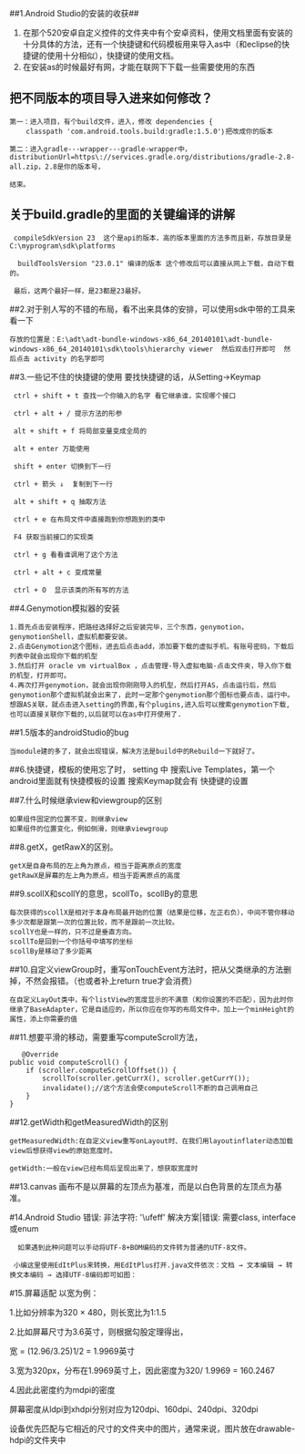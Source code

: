 
##1.Android Studio的安装的收获##
 
1. 在那个520安卓自定义控件的文件夹中有个安卓资料，使用文档里面有安装的十分具体的方法，还有一个快捷键和代码模板用来导入as中（和eclipse的快捷键的使用十分相似），快捷键的使用文档。
2. 在安装as的时候最好有网，才能在联网下下载一些需要使用的东西


## 把不同版本的项目导入进来如何修改？

    第一：进入项目，有个build文件，进入，修改 dependencies {
        classpath 'com.android.tools.build:gradle:1.5.0'｝把改成你的版本

    第二：进入gradle---wrapper---gradle-wrapper中，distributionUrl=https\://services.gradle.org/distributions/gradle-2.8-all.zip，2.8是你的版本号，

    结束。
    
## 关于build.gradle的里面的关键编译的讲解

     compileSdkVersion 23  这个是api的版本，高的版本里面的方法多而且新，存放目录是C:\myprogram\sdk\platforms

      buildToolsVersion "23.0.1" 编译的版本 这个修改后可以直接从网上下载，自动下载的。

     最后，这两个最好一样，是23都是23最好。


##2.对于别人写的不错的布局，看不出来具体的安排，可以使用sdk中带的工具来看一下

    存放的位置是：E:\adt\adt-bundle-windows-x86_64_20140101\adt-bundle-windows-x86_64_20140101\sdk\tools\hierarchy viewer  然后双击打开即可  然后点击 activity 的名字即可

##3.一些记不住的快捷键的使用    要找快捷键的话，从Setting→Keymap
  
     ctrl + shift + t 查找一个你输入的名字 看它继承谁，实现哪个接口

     ctrl + alt + / 提示方法的形参 

     alt + shift + f 将局部变量变成全局的

     alt + enter 万能使用

     shift + enter 切换到下一行
 
     ctrl + 箭头 ↓  复制到下一行

     alt + shift + q 抽取方法

     ctrl + e 在布局文件中直接跑到你想跑到的类中

     F4 获取当前接口的实现类

     ctrl + g 看看谁调用了这个方法

     ctrl + alt + c 变成常量
     
     ctrl + O  显示该类的所有写的方法
 
##4.Genymotion模拟器的安装
   
    1.首先点击安装程序，把路经选择好之后安装完毕，三个东西，genymotion，genymotionShell，虚拟机都要安装。
    2.点击Genymotion这个图标，进去后点击add，添加要下载的虚拟手机，有账号密码，下载后列表中就会出现你下载的机型
    3.然后打开 oracle vm virtualBox ，点击管理-导入虚拟电脑-点击文件夹，导入你下载的机型，打开即可。
    4.再次打开genymotion，就会出现你刚刚导入的机型，然后打开AS，点击运行后，然后genymotion那个虚拟机就会出来了，此时一定那个genymotion那个图标也要点击，运行中。想跟AS关联，就点击进入setting的界面,有个plugins,进入后可以搜索genymotion下载,也可以直接关联你下载的,以后就可以在as中打开使用了.

##1.5版本的androidStudio的bug

    当module建的多了，就会出现错误，解决方法是build中的Rebuild一下就好了。

##6.快捷键，模板的使用忘了时，
    setting 中 搜索Live Templates，第一个android里面就有快捷模板的设置
    搜索Keymap就会有 快捷键的设置

##7.什么时候继承view和viewgroup的区别

    如果组件固定的位置不变，则继承view
    如果组件的位置变化，例如侧滑，则继承viewgroup

##8.getX，getRawX的区别。

    getX是自身布局的左上角为原点，相当于距离原点的宽度
    getRawX是屏幕的左上角为原点，相当于距离原点的高度

##9.scollX和scollY的意思，scollTo，scollBy的意思

    每次获得的scollX是相对于本身布局最开始的位置（结果是位移，左正右负），中间不管你移动多少次都是跟第一次的位置比较，而不是跟前一次比较。
    scollY也是一样的，只不过是垂直方向。
    scollTo是回到一个你括号中填写的坐标
    scollBy是移动了多少距离

##10.自定义viewGroup时，重写onTouchEvent方法时，把从父类继承的方法删掉，不然会报错。（也或者补上return true才会消费）

    在自定义LayOut类中，有个listView的宽度显示的不满意（和你设置的不匹配），因为此时你继承了BaseAdapter，它是自适应的，所以你应在你写的布局文件中，加上一个minHeight的属性，添上你需要的值


##11.想要平滑的移动，需要重写computeScroll方法，

       @Override
    public void computeScroll() {
        if (scroller.computeScrollOffset()) {
            scrollTo(scroller.getCurrX(), scroller.getCurrY());
            invalidate();//这个方法会使computeScroll不断的自己调用自己
        }
    }

##12.getWidth和getMeasuredWidth的区别

    getMeasuredWidth:在自定义view重写onLayout时、在我们用layoutinflater动态加载view后想获得view的原始宽度时。

    getWidth:一般在view已经布局后呈现出来了，想获取宽度时

##13.canvas 画布不是以屏幕的左顶点为基准，而是以白色背景的左顶点为基准。

#14.Android Studio 错误: 非法字符: '\ufeff' 解决方案|错误: 需要class, interface或enum

      如果遇到此种问题可以手动将UTF-8+BOM编码的文件转为普通的UTF-8文件。

     小编这里使用EdItPlus来转换，用EdItPlus打开.java文件依次：文档 → 文本编辑 → 转换文本编码 → 选择UTF-8编码即可如图：
     
#15.屏幕适配
      以宽为例：

1.比如分辨率为320 × 480，则长宽比为1:1.5

2.比如屏幕尺寸为3.6英寸，则根据勾股定理得出，

宽 = (12.96/3.25)1/2 = 1.9969英寸

3.宽为320px，分布在1.9969英寸上，因此密度为320/ 1.9969 = 160.2467

4.因此此密度约为mdpi的密度 

屏幕密度从ldpi到xhdpi分别对应为120dpi、160dpi、240dpi、320dpi

设备优先匹配与它相近的尺寸的文件夹中的图片，通常来说，图片放在drawable-hdpi的文件夹中

